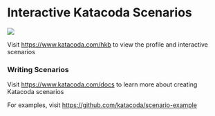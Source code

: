 # Interactive Katacoda Scenarios

[![](http://shields.katacoda.com/katacoda/hkb/count.svg)](https://www.katacoda.com/hkb "Get your profile on Katacoda.com")

Visit https://www.katacoda.com/hkb to view the profile and interactive scenarios

### Writing Scenarios
Visit https://www.katacoda.com/docs to learn more about creating Katacoda scenarios

For examples, visit https://github.com/katacoda/scenario-example
